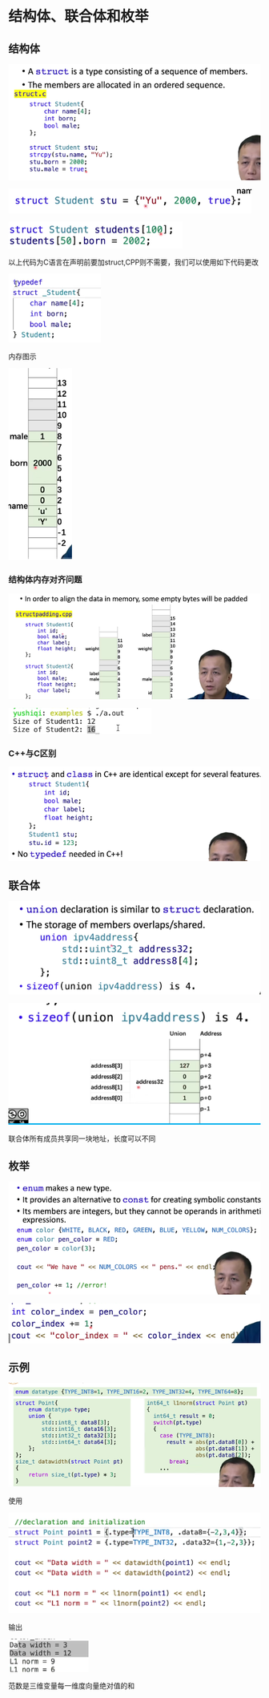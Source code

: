 # 结构体、联合体和枚举

## 结构体

![image-20240915151527052](../img/4.3-structures-unions-and-enumerations/image-20240915151527052.png)

![image-20240915151626581](../img/4.3-structures-unions-and-enumerations/image-20240915151626581.png)

![image-20240915151654136](../img/4.3-structures-unions-and-enumerations/image-20240915151654136.png)

以上代码为C语言在声明前要加struct,CPP则不需要，我们可以使用如下代码更改

![image-20240915152131670](../img/4.3-structures-unions-and-enumerations/image-20240915152131670.png)

内存图示

![image-20240915151556082](../img/4.3-structures-unions-and-enumerations/image-20240915151556082.png)

### 结构体内存对齐问题

![image-20240915152408780](../img/4.3-structures-unions-and-enumerations/image-20240915152408780.png)

![image-20240915152346391](../img/4.3-structures-unions-and-enumerations/image-20240915152346391.png)

### C++与C区别

![image-20240915152703675](../img/4.3-structures-unions-and-enumerations/image-20240915152703675.png)

## 联合体

![image-20240915152732232](../img/4.3-structures-unions-and-enumerations/image-20240915152732232.png)

![image-20240915152835958](../img/4.3-structures-unions-and-enumerations/image-20240915152835958.png)

联合体所有成员共享同一块地址，长度可以不同

## 枚举

![image-20240915153253362](../img/4.3-structures-unions-and-enumerations/image-20240915153253362.png)

![image-20240915153311746](../img/4.3-structures-unions-and-enumerations/image-20240915153311746.png)

## 示例

![image-20240915153611812](../img/4.3-structures-unions-and-enumerations/image-20240915153611812.png)

使用

![image-20240915153759390](../img/4.3-structures-unions-and-enumerations/image-20240915153759390.png)

输出

![image-20240915153842661](../img/4.3-structures-unions-and-enumerations/image-20240915153842661.png)

范数是三维变量每一维度向量绝对值的和
